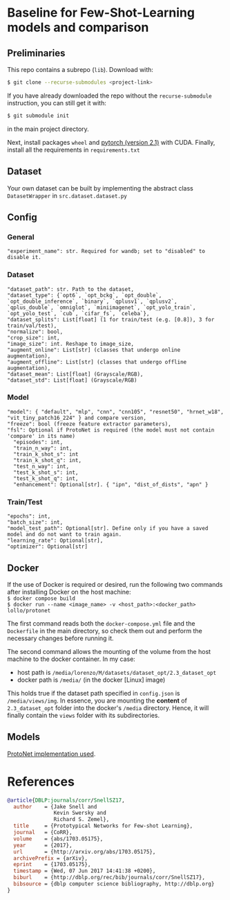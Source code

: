 # Baseline for Few-Shot-Learning models and comparison

## Preliminaries
This repo contains a subrepo (`lib`). Download with:
```bash
$ git clone --recurse-submodules <project-link>
```

If you have already downloaded the repo without the `recurse-submodule` instruction, you can still get it with:
```bash
$ git submodule init
```
in the main project directory.

Next, install packages `wheel` and [pytorch (version 2.1)](https://pytorch.org/get-started/locally/) with CUDA. Finally, install all the requirements in `requirements.txt`

## Dataset
Your own dataset can be built by implementing the abstract class `DatasetWrapper` in `src.dataset.dataset.py`

## Config
### General
```
"experiment_name": str. Required for wandb; set to "disabled" to disable it.
```

### Dataset
```
"dataset_path": str. Path to the dataset,
"dataset_type": {`opt6`, `opt_bckg`, `opt_double`, `opt_double_inference`, `binary`, `qplusv1`, `qplusv2`, `qplus_double`, `omniglot`, `miniimagenet`, `opt_yolo_train`, `opt_yolo_test`, `cub`, `cifar_fs`, `celeba`},
"dataset_splits": List[float] (1 for train/test (e.g. [0.8]), 3 for train/val/test),
"normalize": bool,
"crop_size": int,
"image_size": int. Reshape to image_size,
"augment_online": List[str] (classes that undergo online augmentation),
"augment_offline": List[str] (classes that undergo offline augmentation),
"dataset_mean": List[float] (Grayscale/RGB),
"dataset_std": List[float] (Grayscale/RGB)
```

### Model
```
"model": { "default", "mlp", "cnn", "cnn105", "resnet50", "hrnet_w18", "vit_tiny_patch16_224" } and compare version,
"freeze": bool (freeze feature extractor parameters),
"fsl": Optional if ProtoNet is required (the model must not contain 'compare' in its name)
  "episodes": int,
  "train_n_way": int,
  "train_k_shot_s": int
  "train_k_shot_q": int,
  "test_n_way": int,
  "test_k_shot_s": int,
  "test_k_shot_q": int,
  "enhancement": Optional[str]. { "ipn", "dist_of_dists", "apn" }
```

### Train/Test
```
"epochs": int,
"batch_size": int,
"model_test_path": Optional[str]. Define only if you have a saved model and do not want to train again.
"learning_rate": Optional[str],
"optimizer": Optional[str]
```

## Docker
If the use of Docker is required or desired, run the following two commands after installing Docker on the host machine:  
`$ docker compose build`  
`$ docker run --name <image_name> -v <host_path>:<docker_path> lollo/protonet`

The first command reads both the `docker-compose.yml` file and the `Dockerfile` in the main directory, so check them out and perform the necessary changes before running it.

The second command allows the mounting of the volume from the host machine to the docker container. In my case:   
- host path is `/media/lorenzo/M/datasets/dataset_opt/2.3_dataset_opt`
- docker path is `/media/` (in the docker [Linux] image)

This holds true if the dataset path specified in `config.json` is `/media/views/img`. In essence, you are mounting the **content** of `2.3_dataset_opt` folder into the docker's `/media` directory. Hence, it will finally contain the `views` folder with its subdirectories.

## Models
[ProtoNet implementation used](https://github.com/orobix/Prototypical-Networks-for-Few-shot-Learning-PyTorch).

# References
```bib
@article{DBLP:journals/corr/SnellSZ17,
  author    = {Jake Snell and
               Kevin Swersky and
               Richard S. Zemel},
  title     = {Prototypical Networks for Few-shot Learning},
  journal   = {CoRR},
  volume    = {abs/1703.05175},
  year      = {2017},
  url       = {http://arxiv.org/abs/1703.05175},
  archivePrefix = {arXiv},
  eprint    = {1703.05175},
  timestamp = {Wed, 07 Jun 2017 14:41:38 +0200},
  biburl    = {http://dblp.org/rec/bib/journals/corr/SnellSZ17},
  bibsource = {dblp computer science bibliography, http://dblp.org}
}
```
